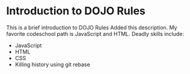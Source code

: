 Introduction to DOJO Rules
==========
This is a brief introduction to DOJO Rules
Added this description.
My favorite codeschool path is JavaScript and HTML.
Deadly skills include:
* JavaScript
* HTML
* CSS
* Killing history using git rebase
